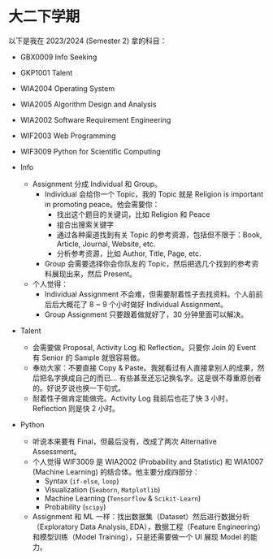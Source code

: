 # 大二下学期

以下是我在 2023/2024 (Semester 2) 拿的科目：

- GBX0009 Info Seeking
- GKP1001 Talent
- WIA2004 Operating System
- WIA2005 Algorithm Design and Analysis
- WIA2002 Software Requirement Engineering
- WIF2003 Web Programming
- WIF3009 Python for Scientific Computing


- Info
  - Assignment 分成 Individual 和 Group。
    - Individual 会给你一个 Topic，我的 Topic 就是 Religion is important in promoting peace。他会需要你：
      - 找出这个题目的关键词，比如 Religion 和 Peace
      - 组合出搜索关键字
      - 通过各种渠道找到有关 Topic 的参考资源，包括但不限于：Book, Article, Journal, Website, etc.
      - 分析参考资源，比如 Author, Title, Page, etc.
    - Group 会需要选择你会你队友的 Topic，然后把选几个找到的参考资料展现出来，然后 Present。
  - 个人觉得：
    - Individual Assignment 不会难，但需要耐着性子去找资料。个人前前后后大概花了 8 ~ 9 个小时做好 Individual Assignment。
    - Group Assignment 只要跟着做就好了，30 分钟里面可以解决。

- Talent
  - 会需要做 Proposal, Activity Log 和 Reflection。只要你 Join 的 Event 有 Senior 的 Sample 就很容易做。
  - 奉劝大家：不要直接 Copy & Paste。我就看过有人直接拿别人的成果，然后把名字换成自己的而已... 有些甚至还忘记换名字。这是很不尊重原创者的。好说歹说也换一下句式。
  - 耐着性子做肯定能做完。Activity Log 我前后也花了快 3 小时，Reflection 则是快 2 小时。

- Python
  - 听说本来要有 Final，但最后没有，改成了两次 Alternative Assessment。
  - 个人觉得 WIF3009 是 WIA2002 (Probability and Statistic) 和 WIA1007 (Machine Learning) 的结合体。他主要分成四部分：
    - Syntax (`if-else`, `loop`)
    - Visualization (`Seaborn`, `Matplotlib`)
    - Machine Learning (`Tensorflow` & `Scikit-Learn`)
    - Probability (`scipy`)
  - Assignment 和 ML 一样：找出数据集（Dataset）然后进行数据分析（Exploratory Data Analysis, EDA），数据工程（Feature Engineering）和模型训练（Model Training），只是还需要做一个 UI 展现 Model 的能力。
